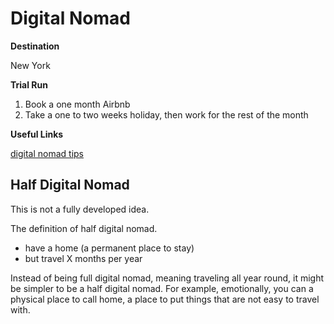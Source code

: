 # Digital Nomad

**Destination**

New York

**Trial Run**

1. Book a one month Airbnb
1. Take a one to two weeks holiday, then work for the rest of the month

**Useful Links**

[digital nomad tips](https://expertvagabond.com/digital-nomad-tips/)

## Half Digital Nomad

This is not a fully developed idea.

The definition of half digital nomad. 

- have a home (a permanent place to stay)
- but travel X months per year

Instead of being full digital nomad, meaning traveling all year round, it might be simpler to be a half digital nomad. For example, emotionally, you can a physical place to call home, a place to put things that are not easy to travel with.
